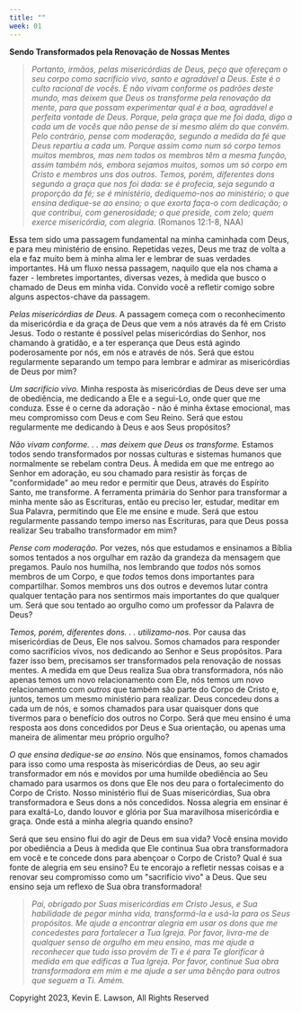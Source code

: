 ```yaml
---
title: ""
week: 01
---
```


**Sendo Transformados pela Renovação de Nossas Mentes**

> *Portanto, irmãos, pelas misericórdias de Deus, peço que ofereçam o
> seu corpo como sacrifício vivo, santo e agradável a Deus. Este é o
> culto racional de vocês. E não vivam conforme os padrões deste mundo,
> mas deixem que Deus os transforme pela renovação da mente, para que
> possam experimentar qual é a boa, agradável e perfeita vontade de
> Deus. Porque, pela graça que me foi dada, digo a cada um de vocês que
> não pense de si mesmo além do que convém. Pelo contrário, pense com
> moderação, segundo a medida da fé que Deus repartiu a cada um. Porque
> assim como num só corpo temos muitos membros, mas nem todos os membros
> têm a mesma função, assim também nós, embora sejamos muitos, somos um
> só corpo em Cristo e membros uns dos outros. Temos, porém, diferentes
> dons segundo a graça que nos foi dada: se é profecia, seja segundo a
> proporção da fé; se é ministério, dediquemo-nos ao ministério; o que
> ensina dedique-se ao ensino; o que exorta faça-o com dedicação; o que
> contribui, com generosidade; o que preside, com zelo; quem exerce
> misericórdia, com alegria.* (Romanos 12:1-8, NAA)

**E**ssa tem sido uma passagem fundamental na minha caminhada com Deus,
e para meu ministério de ensino. Repetidas vezes, Deus me traz de volta
a ela e faz muito bem à minha alma ler e lembrar de suas verdades
importantes. Há um fluxo nessa passagem, naquilo que ela nos chama a
fazer - lembretes importantes, diversas vezes, à medida que busco o
chamado de Deus em minha vida. Convido você a refletir comigo sobre
alguns aspectos-chave da passagem.

*Pelas misericórdias de Deus.* A passagem começa com o reconhecimento da
misericórdia e da graça de Deus que vem a nós através da fé em Cristo
Jesus. Todo o restante é possível pelas misericórdias do Senhor, nos
chamando à gratidão, e a ter esperança que Deus está agindo
poderosamente por nós, em nós e através de nós. Será que estou
regularmente separando um tempo para lembrar e admirar as misericórdias
de Deus por mim?

*Um sacrifício vivo.* Minha resposta às misericórdias de Deus deve ser
uma de obediência, me dedicando a Ele e a segui-Lo, onde quer que me
conduza. Esse é o cerne da adoração - não é minha êxtase emocional, mas
meu compromisso com Deus e com Seu Reino. Será que estou regularmente me
dedicando à Deus e aos Seus propósitos?

*Não vivam conforme. . . mas deixem que Deus os transforme.* Estamos
todos sendo transformados por nossas culturas e sistemas humanos que
normalmente se rebelam contra Deus. À medida em que me entrego ao Senhor
em adoração, eu sou chamado para resistir às forças de "conformidade" ao
meu redor e permitir que Deus, através do Espírito Santo, me transforme.
A ferramenta primária do Senhor para transformar a minha mente são as
Escrituras, então eu preciso ler, estudar, meditar em Sua Palavra,
permitindo que Ele me ensine e mude. Será que estou regularmente
passando tempo imerso nas Escrituras, para que Deus possa realizar Seu
trabalho transformador em mim?

*Pense com moderação.* Por vezes, nós que estudamos e ensinamos a Bíblia
somos tentados a nos orgulhar em razão da grandeza da mensagem que
pregamos. Paulo nos humilha, nos lembrando que *todos* nós somos membros
de um Corpo, e que *todos* temos dons importantes para compartilhar.
Somos membros uns dos outros e devemos lutar contra qualquer tentação
para nos sentirmos mais importantes do que qualquer um. Será que sou
tentado ao orgulho como um professor da Palavra de Deus?

*Temos, porém, diferentes dons. . . utilizamo-nos.* Por causa das
misericórdias de Deus, Ele nos salvou. Somos chamados para responder
como sacrifícios vivos, nos dedicando ao Senhor e Seus propósitos. Para
fazer isso bem, precisamos ser transformados pela renovação de nossas
mentes. A medida em que Deus realiza Sua obra transformadora, nós não
apenas temos um novo relacionamento com Ele, nós temos um novo
relacionamento com *outros* que também são parte do Corpo de Cristo e,
juntos, temos um mesmo ministério para realizar. Deus concedeu dons a
cada um de nós, e somos chamados para usar quaisquer dons que tivermos
para o benefício dos outros no Corpo. Será que meu ensino é uma resposta
aos dons concedidos por Deus e Sua orientação, ou apenas uma maneira de
alimentar meu próprio orgulho?

*O que ensina dedique-se ao ensino.* Nós que ensinamos, fomos chamados
para isso como uma resposta às misericórdias de Deus, ao seu agir
transformador em nós e movidos por uma humilde obediência ao Seu chamado
para usarmos os dons que Ele nos deu para o fortalecimento do Corpo de
Cristo. Nosso ministério flui de Suas misericórdias, Sua obra
transformadora e Seus dons a nós concedidos. Nossa alegria em ensinar é
para exaltá-Lo, dando louvor e glória por Sua maravilhosa misericórdia e
graça. Onde está a minha alegria quando ensino?

Será que seu ensino flui do agir de Deus em sua vida? Você ensina movido
por obediência a Deus à medida que Ele continua Sua obra transformadora
em você e te concede dons para abençoar o Corpo de Cristo? Qual é sua
fonte de alegria em seu ensino? Eu te encorajo a refletir nessas coisas
e a renovar seu compromisso como um "sacrifício vivo" a Deus. Que seu
ensino seja um reflexo de Sua obra transformadora!

> *Pai, obrigado por Suas misericórdias em Cristo Jesus, e Sua
> habilidade de pegar minha vida, transformá-la e usá-la para os Seus
> propósitos. Me ajude a encontrar alegria em usar os dons que me
> concedestes para fortalecer a Tua Igreja. Por favor, livra-me de
> qualquer senso de orgulho em meu ensino, mas me ajude a reconhecer que
> tudo isso provém de Ti e é para Te glorificar à medida em que edificas
> a Tua Igreja. Por favor, continue Sua obra transformadora em mim e me
> ajude a ser uma bênção para outros que seguem a Ti. Amém.*

Copyright 2023, Kevin E. Lawson, All Rights Reserved
